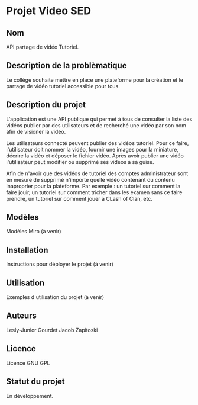 # Projet Video SED

## Nom
API partage de vidéo Tutoriel.

## Description de la problèmatique
Le collège souhaite mettre en place une plateforme pour la création et le partage de vidéo tutoriel
accessible pour tous.


## Description du projet
L'application est une API publique qui permet à tous de consulter la liste des vidéos publier par des utilisateurs et de recherché une vidéo par son nom afin de visioner la vidéo.

Les utilisateurs connecté peuvent publier des vidéos tutoriel. Pour ce faire, l'utilisateur doit nommer la vidéo, fournir une images pour la miniature, décrire la vidéo et déposer le fichier vidéo. Après avoir publier une vidéo l'utilisateur peut modifier ou supprimé ses vidéos à sa guise.

Afin de n'avoir que des vidéos de tutoriel des comptes administrateur sont en mesure de supprimé n'importe quelle vidéo contenant du contenu inaproprier pour la plateforme. Par exemple : un tutoriel sur comment la faire jouir, un tutoriel sur comment tricher dans les examen sans ce faire prendre, un tutoriel sur comment jouer à CLash of Clan, etc.

## Modèles
Modèles Miro (à venir)

## Installation
Instructions pour déployer le projet (à venir)

## Utilisation
Exemples d'utilisation du projet (à venir)

## Auteurs
Lesly-Junior Gourdet
Jacob Zapitoski

## Licence
Licence GNU GPL

## Statut du projet
En développement.
